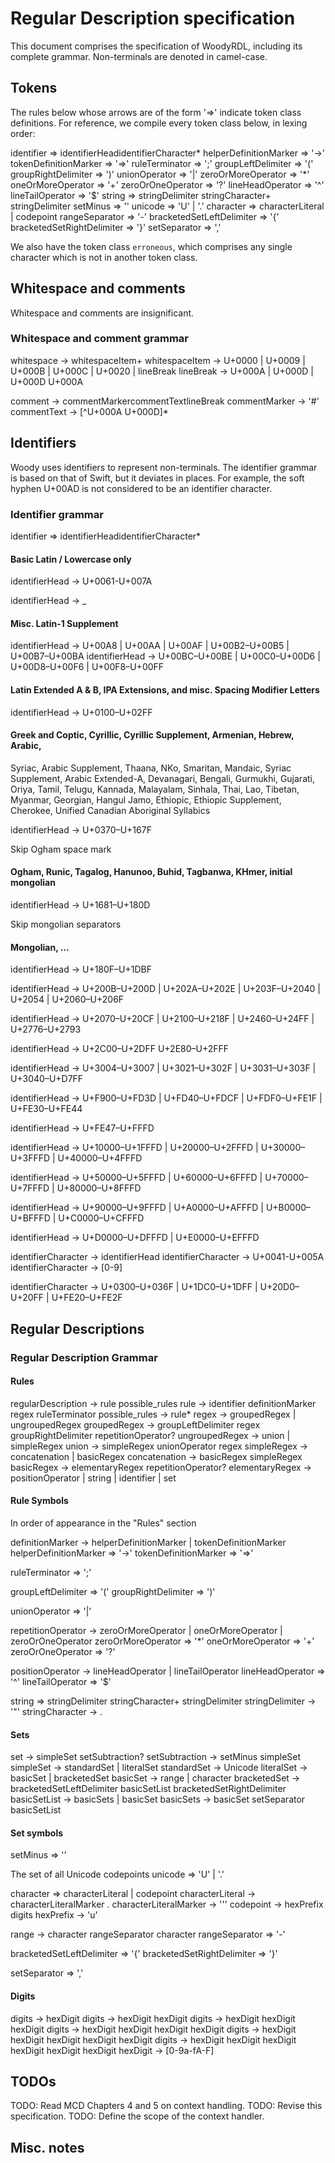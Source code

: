 # Regular Description specification

This document comprises the specification of WoodyRDL, including its complete
grammar. Non-terminals are denoted in camel-case.

## Tokens
The rules below whose arrows are of the form '=>' indicate token class definitions.
For reference, we compile every token class below, in lexing order:

identifier                  => identifierHead­identifierCharacter*
helperDefinitionMarker      => '->'
tokenDefinitionMarker       => '=>'
ruleTerminator              => ';'
groupLeftDelimiter          => '('
groupRightDelimiter         => ')'
unionOperator               => '|'
zeroOrMoreOperator          => '*'
oneOrMoreOperator           => '+'
zeroOrOneOperator           => '?'
lineHeadOperator            => '^'
lineTailOperator            => '$'
string                      => stringDelimiter stringCharacter+ stringDelimiter
setMinus                    => '\'
unicode                     => 'U' | '.'
character                   => characterLiteral | codepoint
rangeSeparator              => '-'
bracketedSetLeftDelimiter   => '{'
bracketedSetRightDelimiter  => '}'
setSeparator                => ','

We also have the token class `erroneous`, which comprises any single character
which is not in another token class.

## Whitespace and comments

Whitespace and comments are insignificant.

### Whitespace and comment grammar

whitespace     -> whitespaceItem+
whitespaceItem -> U+0000 | U+0009 | U+000B | U+000C | U+0020
                | lineBreak
lineBreak      -> U+000A | U+000D | U+000D U+000A

comment       -> commentMarker­commentText­lineBreak
commentMarker -> '#'
commentText   -> [^U+000A U+000D]*

## Identifiers

Woody uses identifiers to represent non-terminals. The identifier grammar is
based on that of Swift, but it deviates in places. For example, the soft hyphen
U+00AD is not considered to be an identifier character.

### Identifier grammar

identifier => identifierHead­identifierCharacter*

#### Basic Latin / Lowercase only
identifierHead -> U+0061-U+007A

identifierHead -> _­

#### Misc. Latin-1 Supplement

identifierHead -> U+00A8 | U+00AA | U+00AF | U+00B2–U+00B5 | U+00B7–U+00BA
identifierHead -> U+00BC–U+00BE | U+00C0–U+00D6 | U+00D8–U+00F6 | U+00F8–U+00FF

#### Latin Extended A & B, IPA Extensions, and misc. Spacing Modifier Letters

identifierHead -> U+0100–U+02FF

#### Greek and Coptic, Cyrillic, Cyrillic Supplement, Armenian, Hebrew, Arabic,
Syriac, Arabic Supplement, Thaana, NKo, Smaritan, Mandaic, Syriac Supplement,
Arabic Extended-A, Devanagari, Bengali, Gurmukhi, Gujarati, Oriya, Tamil,
Telugu, Kannada, Malayalam, Sinhala, Thai, Lao, Tibetan, Myanmar, Georgian,
Hangul Jamo, Ethiopic, Ethiopic Supplement, Cherokee, Unified Canadian
Aboriginal Syllabics

identifierHead -> U+0370–U+167F

Skip Ogham space mark

#### Ogham, Runic, Tagalog, Hanunoo, Buhid, Tagbanwa, KHmer, initial mongolian

identifierHead -> U+1681–U+180D

Skip mongolian separators

#### Mongolian, ...
identifierHead -> U+180F–U+1DBF

identifierHead -> U+200B–U+200D | U+202A–U+202E | U+203F–U+2040 | U+2054
                 | U+2060–U+206F

identifierHead -> U+2070–U+20CF | U+2100–U+218F | U+2460–U+24FF |  U+2776–U+2793

identifierHead -> U+2C00–U+2DFF  U+2E80–U+2FFF

identifierHead -> U+3004–U+3007 | U+3021–U+302F | U+3031–U+303F |  U+3040–U+D7FF

identifierHead -> U+F900–U+FD3D | U+FD40–U+FDCF | U+FDF0–U+FE1F |  U+FE30–U+FE44

identifierHead -> U+FE47–U+FFFD

identifierHead -> U+10000–U+1FFFD | U+20000–U+2FFFD | U+30000–U+3FFFD
                 | U+40000–U+4FFFD

identifierHead -> U+50000–U+5FFFD | U+60000–U+6FFFD | U+70000–U+7FFFD
                 | U+80000–U+8FFFD

identifierHead -> U+90000–U+9FFFD | U+A0000–U+AFFFD | U+B0000–U+BFFFD
                 | U+C0000–U+CFFFD

identifierHead -> U+D0000–U+DFFFD | U+E0000–U+EFFFD

identifierCharacter -> identifierHead
identifierCharacter -> U+0041-U+005A
identifierCharacter -> [0-9]

identifierCharacter -> U+0300–U+036F | U+1DC0–U+1DFF | U+20D0–U+20FF
                      | U+FE20–U+FE2F

## Regular Descriptions

### Regular Description Grammar

#### Rules

regularDescription  -> rule possible_rules
rule                -> identifier definitionMarker regex ruleTerminator
possible_rules      -> rule*
regex               -> groupedRegex | ungroupedRegex
groupedRegex        -> groupLeftDelimiter
                        regex
                       groupRightDelimiter repetitionOperator?
ungroupedRegex      -> union | simpleRegex
union               -> simpleRegex unionOperator regex
simpleRegex         -> concatenation | basicRegex
concatenation       -> basicRegex simpleRegex
basicRegex          -> elementaryRegex repetitionOperator?
elementaryRegex     -> positionOperator | string | identifier | set

#### Rule Symbols
In order of appearance in the "Rules" section

definitionMarker -> helperDefinitionMarker | tokenDefinitionMarker
    helperDefinitionMarker => '->'
    tokenDefinitionMarker  => '=>'

ruleTerminator => ';'

groupLeftDelimiter  => '('
groupRightDelimiter => ')'

unionOperator => '|'

repetitionOperator -> zeroOrMoreOperator | oneOrMoreOperator | zeroOrOneOperator
    zeroOrMoreOperator     => '*'
    oneOrMoreOperator     => '+'
    zeroOrOneOperator => '?'

positionOperator -> lineHeadOperator | lineTailOperator
    lineHeadOperator  => '^'
    lineTailOperator  => '$'

string => stringDelimiter stringCharacter+ stringDelimiter
    stringDelimiter -> '"'
    stringCharacter -> .

#### Sets

set            -> simpleSet setSubtraction?
setSubtraction -> setMinus simpleSet
simpleSet      -> standardSet | literalSet
standardSet    -> Unicode
literalSet     -> basicSet | bracketedSet
basicSet       -> range | character
bracketedSet   -> bracketedSetLeftDelimiter basicSetList bracketedSetRightDelimiter
basicSetList   -> basicSets | basicSet
basicSets      -> basicSet setSeparator basicSetList

#### Set symbols

setMinus => '\'

The set of all Unicode codepoints
unicode => 'U' | '.'

character => characterLiteral | codepoint
    characterLiteral -> characterLiteralMarker .
        characterLiteralMarker -> '''
    codepoint -> hexPrefix digits
    hexPrefix -> 'u'

range -> character rangeSeparator character
    rangeSeparator => '-'

bracketedSetLeftDelimiter => '{'
bracketedSetRightDelimiter => '}'

setSeparator => ','

#### Digits

digits   -> hexDigit
digits   -> hexDigit hexDigit
digits   -> hexDigit hexDigit hexDigit
digits   -> hexDigit hexDigit hexDigit hexDigit
digits   -> hexDigit hexDigit hexDigit hexDigit hexDigit
digits   -> hexDigit hexDigit hexDigit hexDigit hexDigit hexDigit
hexDigit -> [0-9a-fA-F]

## TODOs

TODO: Read MCD Chapters 4 and 5 on context handling.
TODO: Revise this specification.
TODO: Define the scope of the context handler.

## Misc. notes

